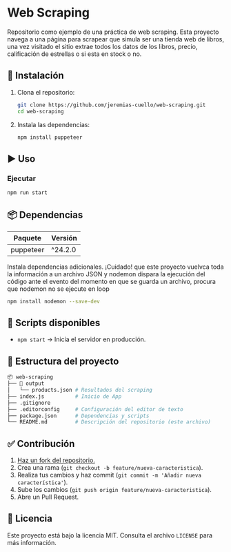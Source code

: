 # Web Scraping

Repositorio como ejemplo de una práctica de web scraping. Esta proyecto navega a una página para scrapear que simula ser una tienda web de libros, una vez visitado el sitio extrae todos los datos de los libros, precio, calificación de estrellas o si esta en stock o no.

## 🚀 Instalación

1. Clona el repositorio:

   ```sh
   git clone https://github.com/jeremias-cuello/web-scraping.git
   cd web-scraping
   ```
2. Instala las dependencias:

   ```sh
   npm install puppeteer
   ```

## ▶️ Uso

### **Ejecutar**

```sh
npm run start
```

## 📦 Dependencias

| Paquete   | Versión |
| --------- | ------- |
| puppeteer | ^24.2.0 |

Instala dependencias adicionales. ¡Cuidado! que este proyecto vuelvca toda la información a un archivo JSON y nodemon dispara la ejecución del código ante el evento del momento en que se guarda un archivo, procura que nodemon no se ejecute en loop

```sh
npm install nodemon --save-dev
```

## 📜 Scripts disponibles

- `npm start` → Inicia el servidor en producción.

## 📂 Estructura del proyecto

```sh
📦 web-scraping
├── 📂 output
│   └── products.json # Resultados del scraping
├── index.js          # Inicio de App
├── .gitignore
├── .editorconfig     # Configuración del editor de texto
├── package.json      # Dependencias y scripts
└── README.md         # Descripción del repositorio (este archivo)
```

## ✅ Contribución

1. [Haz un fork del repositorio.](https://github.com/jeremias-cuello/web-scraping/fork)
2. Crea una rama (`git checkout -b feature/nueva-caracteristica`).
3. Realiza tus cambios y haz commit (`git commit -m 'Añadir nueva característica'`).
4. Sube los cambios (`git push origin feature/nueva-caracteristica`).
5. Abre un Pull Request.

## 📄 Licencia

Este proyecto está bajo la licencia MIT. Consulta el archivo `LICENSE` para más información.
